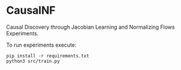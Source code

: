 # CausalNF

Causal Discovery through Jacobian Learning and Normalizing Flows Experiments.

To run experiments execute: 
```
pip install -r requirements.txt
python3 src/train.py
```
